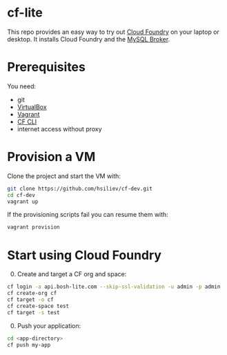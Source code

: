 # cf-lite
This repo provides an easy way to try out [Cloud Foundry](https://github.com/cloudfoundry/cf-release) on your laptop or desktop. It installs Cloud Foundry and the [MySQL Broker](https://github.com/cloudfoundry/cf-mysql-broker).

# Prerequisites

You need:
* git
* [VirtualBox](https://www.virtualbox.org)
* [Vagrant](https://www.vagrantup.com)
* [CF CLI](https://github.com/cloudfoundry/cli#downloads)
* internet access without proxy

# Provision a VM

Clone the project and start the VM with:
```bash
git clone https://github.com/hsiliev/cf-dev.git
cd cf-dev
vagrant up
```

If the provisioning scripts fail you can resume them with:
```bash
vagrant provision
```

# Start using Cloud Foundry

0. Create and target a CF org and space:

  ```bash
  cf login -a api.bosh-lite.com --skip-ssl-validation -u admin -p admin
  cf create-org cf
  cf target -o cf
  cf create-space test
  cf target -s test
  ```

0. Push your application:

  ```bash
  cd <app-directory>
  cf push my-app
  ```
